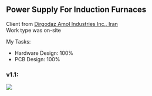 ## Power Supply For Induction Furnaces

Client from [Dirgodaz Amol Industries Inc., Iran](https://dirgodazamol.com/en/)  
Work type was on-site

My Tasks:  
- Hardware Design: 100%
- PCB Design: 100%

### v1.1:
![](https://s32.picofile.com/file/8478141042/v1_1.jpg)